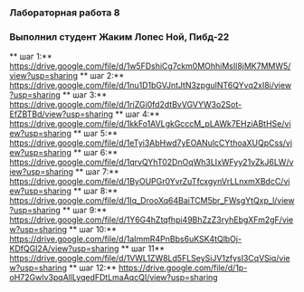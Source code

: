 ### Лабораторная работа 8
### Выполнил  студент Жаким Лопес Ной, Пибд-22 

** шаг 1:** https://drive.google.com/file/d/1w5FDshiCg7ckm0MOhhiMsIl8jMK7MMW5/view?usp=sharing
** шаг 2:** https://drive.google.com/file/d/1nu1D1bGVJntJtN3zpguINT6QYvq2xI8i/view?usp=sharing
** шаг 3:** https://drive.google.com/file/d/1riZGi0fd2dtBvVGVYW3o2Sot-EfZBTBd/view?usp=sharing
** шаг 4:** https://drive.google.com/file/d/1kkFo1AVLgkGcccM_pLAWk7EHziABtHSe/view?usp=sharing
** шаг 5:** https://drive.google.com/file/d/1eTyi3AbHwd7yEOANulcCYthoaXUQpCss/view?usp=sharing
** шаг 6:** https://drive.google.com/file/d/1qrvQYhT02DnOqWh3LIxWFyy21vZkJ6LW/view?usp=sharing
** шаг 7:** https://drive.google.com/file/d/1ByOUPGr0YvrZuTfcxgynVrLLnxmXBdcC/view?usp=sharing
** шаг 8:** https://drive.google.com/file/d/1Iq_DrooXq64BaiTCM5br_FWsgYtQxp_l/view?usp=sharing
** шаг 9:** https://drive.google.com/file/d/1Y6G4hZtqfhpi49BhZzZ3ryhEbgXFm2gF/view?usp=sharing
** шаг 10:** https://drive.google.com/file/d/1aImmR4PnBbs6uKSK4tQlbOj-KDfQGI2A/view?usp=sharing
** шаг 11** https://drive.google.com/file/d/1VWL1ZW8Ld5FLSeySiJV1zfysI3CqVSiq/view?usp=sharing
** шаг 12:** https://drive.google.com/file/d/1p-oH72GwIv3pqAllLyqedFDtLmaAqcQI/view?usp=sharing





